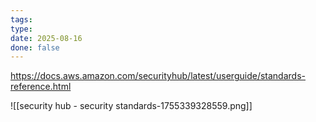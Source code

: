 ```yaml
---
tags: 
type: 
date: 2025-08-16
done: false
---
```

https://docs.aws.amazon.com/securityhub/latest/userguide/standards-reference.html

![[security hub - security standards-1755339328559.png]]